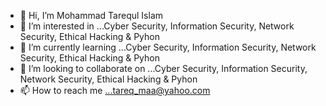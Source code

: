 - 👋 Hi, I’m Mohammad Tarequl Islam
- 👀 I’m interested in ...Cyber Security, Information Security, Network Security, Ethical Hacking & Pyhon
- 🌱 I’m currently learning ...Cyber Security, Information Security, Network Security, Ethical Hacking & Pyhon
- 💞️ I’m looking to collaborate on ...Cyber Security, Information Security, Network Security, Ethical Hacking & Pyhon
- 📫 How to reach me ...tareq_maa@yahoo.com

<!---
Mohammad Tarequl Islam is a ✨ special ✨ repository because its `README.md` (this file) appears on your GitHub profile.
You can click the Preview link to take a look at your changes.
--->

